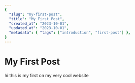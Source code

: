 ```yaml
---
{
  "slug": "my-first-post",
  "title": "My First Post",
  "created_at": "2023-10-01",
  "updated_at": "2023-10-01",
  "metadata": { "tags": ["introduction", "first-post"] },
}
---
```


# My First Post

hi this is my first on my very cool website
